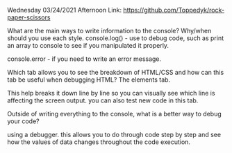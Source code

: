 Wednesday 03/24/2021
Afternoon Link: https://github.com/Toppedyk/rock-paper-scissors

What are the main ways to write information to the console? Why/when should you use each style.
console.log() - use to debug code, such as print an array to console to see if you manipulated it properly. 

console.error - if you need to write an error message. 


Which tab allows you to see the breakdown of HTML/CSS and how can this tab be useful when debugging HTML?
The elements tab. 

This help breaks it down line by line so you can visually see which line is affecting the screen output. you can also test new code in this tab. 

Outside of writing everything to the console, what is a better way to debug your code?

using a debugger. this allows you to do through code step by step and see how the values of data changes throughout the code execution. 